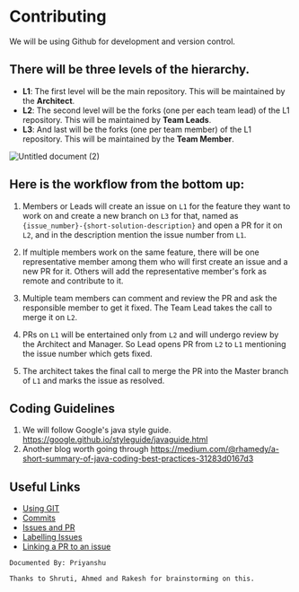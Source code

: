 # Contributing

We will be using Github for development and version control.

## There will be three levels of the hierarchy.
- **L1**: The first level will be the main repository. This will be maintained by the **Architect**.
- **L2**: The second level will be the forks (one per each team lead) of the L1 repository. This will be maintained by **Team Leads**.
- **L3**: And last will be the forks (one per team member) of the L1 repository. This will be maintained by the **Team Member**.


![Untitled document (2)](https://user-images.githubusercontent.com/34399448/92390633-e6270180-f138-11ea-8567-8ab909baa12f.png)



## Here is the workflow from the bottom up:

1. Members or Leads will create an issue on `L1` for the feature they want to work on and create a new branch on `L3` for that, named as `{issue_number}-{short-solution-description}` and open a PR for it on `L2`, and in the description mention the issue number from `L1`.

2. If multiple members work on the same feature, there will be one representative member among them who will first create an issue and a new PR for it. Others will add the representative member's fork as remote and contribute to it.

3. Multiple team members can comment and review the PR and ask the responsible member to get it fixed. The Team Lead takes the call to merge it on `L2`.

4. PRs on `L1` will be entertained only from `L2` and will undergo review by the Architect and Manager. So Lead opens PR from `L2` to `L1` mentioning the issue number which gets fixed.

5. The architect takes the final call to merge the PR into the Master branch of `L1` and marks the issue as resolved.



## Coding Guidelines
1. We will follow Google's java style guide. https://google.github.io/styleguide/javaguide.html
2. Another blog worth going through https://medium.com/@rhamedy/a-short-summary-of-java-coding-best-practices-31283d0167d3

## Useful Links 
- [Using GIT](https://docs.github.com/en/github/using-git)
- [Commits](https://docs.github.com/en/github/committing-changes-to-your-project)
- [Issues and PR](https://docs.github.com/en/github/managing-your-work-on-github/managing-your-work-with-issues)
- [Labelling Issues](https://docs.github.com/en/github/managing-your-work-on-github/labeling-issues-and-pull-requests)
- [Linking a PR to an issue](https://docs.github.com/en/github/managing-your-work-on-github/linking-a-pull-request-to-an-issue)

```Documented By: Priyanshu```

```Thanks to Shruti, Ahmed and Rakesh for brainstorming on this.```
